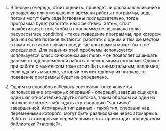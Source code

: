 1. В первую очередь, стоит оценить, приведет ли распараллеливание к упрощению или уменьшению времени работы программы, ведь потоки могут 
быть задействованы последовательно, тогда программа будет работать неэффективно. Затем, стоит позаботиться о том, чтобы в программе не возникала
гонка ресурсов(race condition) - такое поведение программы, при котором два или более потоков пытаются работать с одним и тем же местом в памяти,
в таком случае поведение программы может быть не определено. Для решения этой проблемы используется используется класс синхронизации mutex - 
он позволяет защищать данные от одновременной работы с несколькими потоками. Однако при работе с мьютексом тоже стоит быть внимательным,
например, если удалить мьютекс, который служит одному из потоков, то поведение программы будет не определено.

2. Одним из способов избежать состояния гонки является использование атомарных операций - операций, завершающихся в один шаг относительно других 
потоков, таким образом ни один из потоков не может наблюдать эту операцию "частично" завершенной. Атомарный тип данных - такой тип, операции над
переменными которого, могут быть реализованы через атомарные. Работы с атомарными переменными в c++ происходит посредством библиотеки ?<atomic?>.
